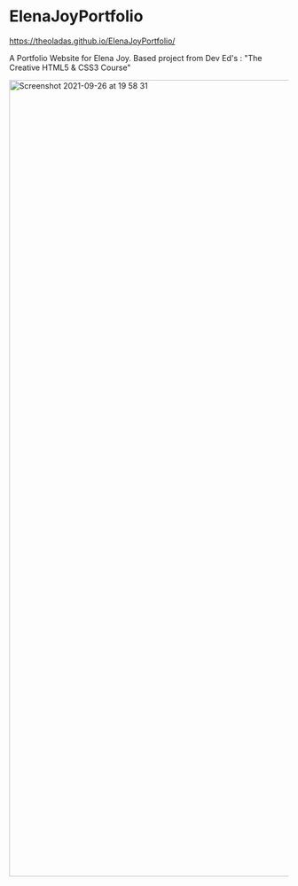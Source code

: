 # ElenaJoyPortfolio

https://theoladas.github.io/ElenaJoyPortfolio/

A Portfolio Website for Elena Joy. Based project from Dev Ed's : "The Creative HTML5 &amp; CSS3 Course"

<img width="1437" alt="Screenshot 2021-09-26 at 19 58 31" src="https://user-images.githubusercontent.com/67963370/134820782-e65e3a25-48ae-425a-9ab1-01e52c684edd.png">
